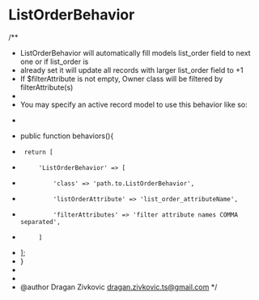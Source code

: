 ListOrderBehavior
=================

/**
 * ListOrderBehavior will automatically fill models list_order field to next one or if list_order is
 * already set it will update all records with larger list_order field to +1
 * If $filterAttribute is not empty, Owner class will be filtered by filterAttribute(s)
 *
 * You may specify an active record model to use this behavior like so:
 * <pre>
 * public function behaviors(){
 * 	    return [
 * 		    'ListOrderBehavior' => [
 * 			    'class' => 'path.to.ListOrderBehavior',
 * 			    'listOrderAttribute' => 'list_order_attributeName',
 * 			    'filterAttributes' => 'filter attribute names COMMA separated',
 * 		    ]
 * 	];
 * }
 * </pre>
 *
 * @author Dragan Zivkovic <dragan.zivkovic.ts@gmail.com>
 */